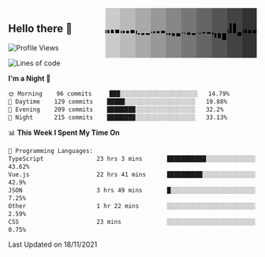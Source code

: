 <img width="307" align="right" src="https://raw.githubusercontent.com/SubZtep/SubZtep/master/assets/eq1.gif"/>

## Hello there 👋

<!--START_SECTION:waka-->
![Profile Views](http://img.shields.io/badge/Profile%20Views-73-blue)

![Lines of code](https://img.shields.io/badge/From%20Hello%20World%20I%27ve%20Written-1.5%20million%20lines%20of%20code-blue)

**I'm a Night 🦉** 

```text
🌞 Morning    96 commits     ███░░░░░░░░░░░░░░░░░░░░░░   14.79% 
🌆 Daytime    129 commits    █████░░░░░░░░░░░░░░░░░░░░   19.88% 
🌃 Evening    209 commits    ████████░░░░░░░░░░░░░░░░░   32.2% 
🌙 Night      215 commits    ████████░░░░░░░░░░░░░░░░░   33.13%

```


📊 **This Week I Spent My Time On** 

```text
💬 Programming Languages: 
TypeScript               23 hrs 3 mins       ███████████░░░░░░░░░░░░░░   43.62% 
Vue.js                   22 hrs 41 mins      ██████████░░░░░░░░░░░░░░░   42.9% 
JSON                     3 hrs 49 mins       █░░░░░░░░░░░░░░░░░░░░░░░░   7.25% 
Other                    1 hr 22 mins        ░░░░░░░░░░░░░░░░░░░░░░░░░   2.59% 
CSS                      23 mins             ░░░░░░░░░░░░░░░░░░░░░░░░░   0.75%

```


 Last Updated on 18/11/2021
<!--END_SECTION:waka-->
